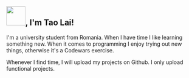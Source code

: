 

<!---
laiadriantao/laiadriantao is a ✨ special ✨ repository because its `README.md` (this file) appears on your GitHub profile.
You can click the Preview link to take a look at your changes.
--->
<h2> <img src="https://media1.giphy.com/media/Lpnun3kJinrVRGmi8a/giphy.gif" width="50">, I'm Tao Lai!</h2>

I'm a university student from Romania. When I have time I like learning something new. When it comes to programming I enjoy trying out new things, otherwise it's a Codewars exercise.

Whenever I find time, I will upload my projects on Github. I only upload functional projects.


